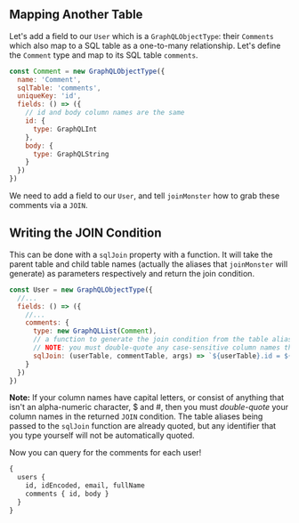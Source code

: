 ## Mapping Another Table

Let's add a field to our `User` which is a `GraphQLObjectType`: their `Comments` which also map to a SQL table as a one-to-many relationship. Let's define the `Comment` type and map to its SQL table `comments`.

```javascript
const Comment = new GraphQLObjectType({
  name: 'Comment',
  sqlTable: 'comments',
  uniqueKey: 'id',
  fields: () => ({
    // id and body column names are the same
    id: {
      type: GraphQLInt
    },
    body: {
      type: GraphQLString
    }
  })
})
```

We need to add a field to our `User`, and tell `joinMonster` how to grab these comments via a `JOIN`. 

## Writing the JOIN Condition

This can be done with a `sqlJoin` property with a function. It will take the parent table and child table names (actually the aliases that `joinMonster` will generate) as parameters respectively and return the join condition.

```javascript
const User = new GraphQLObjectType({
  //...
  fields: () => ({
    //...
    comments: {
      type: new GraphQLList(Comment),
      // a function to generate the join condition from the table aliases
      // NOTE: you must double-quote any case-sensitive column names the table aliases are already quoted
      sqlJoin: (userTable, commentTable, args) => `${userTable}.id = ${commentTable}.author_id`
    }
  })
})
```

**Note:** If your column names have capital letters, or consist of anything that isn't an alpha-numeric character, $ and #, then you must *double-quote* your column names in the returned `JOIN` condition. The table aliases being passed to the `sqlJoin` function are already quoted, but any identifier that you type yourself will not be automatically quoted.

Now you can query for the comments for each user!
```graphql
{
  users { 
    id, idEncoded, email, fullName
    comments { id, body }
  }
}
```
